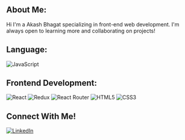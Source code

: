 ## About Me:
Hi
I'm a Akash Bhagat specializing in front-end web development. I'm always open to learning more and collaborating on projects!

## Language:
![JavaScript](https://img.shields.io/badge/javascript-%23323330.svg?style=for-the-badge&logo=javascript&logoColor=%23F7DF1E)

## Frontend Development:
![React](https://img.shields.io/badge/react-%2320232a.svg?style=for-the-badge&logo=react&logoColor=%2361DAFB)
![Redux](https://img.shields.io/badge/redux-%23593d88.svg?style=for-the-badge&logo=redux&logoColor=white)
![React Router](https://img.shields.io/badge/React_Router-CA4245?style=for-the-badge&logo=react-router&logoColor=white)
![HTML5](https://img.shields.io/badge/html5-%23E34F26.svg?style=for-the-badge&logo=html5&logoColor=white)
![CSS3](https://img.shields.io/badge/css3-%231572B6.svg?style=for-the-badge&logo=css3&logoColor=white)


## Connect With Me!
<a href="https://www.linkedin.com/in/akash-bhagat-04187b192/" target="_blank">![LinkedIn](https://img.shields.io/badge/linkedin-%230077B5.svg?style=for-the-badge&logo=linkedin&logoColor=white)</a>
